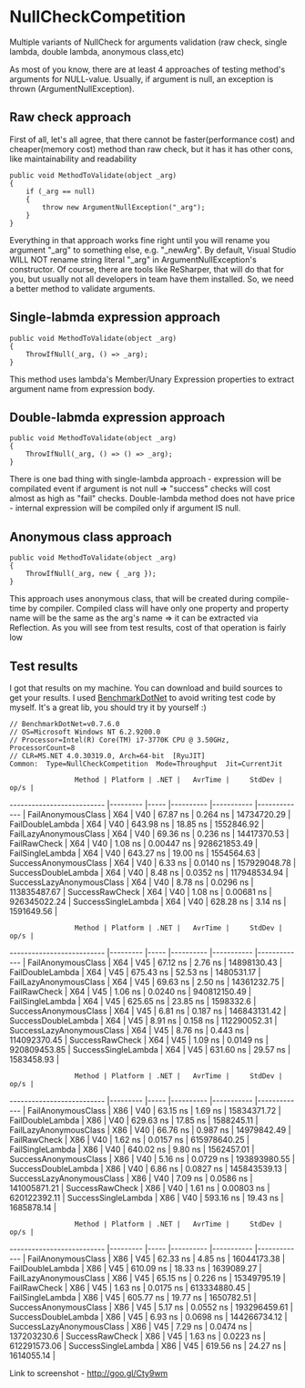 # NullCheckCompetition
Multiple variants of NullCheck for arguments validation (raw check, single lambda, double lambda, anonymous class,etc)


As most of you know, there are at least 4 approaches of testing method's arguments for NULL-value. Usually, if argument is null, an exception is thrown (ArgumentNullException).

Raw check approach
---------
First of all, let's all agree, that there cannot be faster(performance cost) and cheaper(memory cost) method than raw check, but it has it has other cons, like maintainability and readability
```
public void MethodToValidate(object _arg)
{
	if (_arg == null)
	{
		throw new ArgumentNullException("_arg");
	}
}
```
Everything in that approach works fine right until you will rename you argument "_arg" to something else, e.g. "_newArg". By default, Visual Studio WILL NOT rename string literal "_arg" in ArgumentNullException's constructor.  Of course, there are tools like ReSharper, that will do that for you, but usually not all developers in team have them installed. So, we need a better method to validate arguments.

Single-labmda expression approach
---------------------------------
```
public void MethodToValidate(object _arg)
{
	ThrowIfNull(_arg, () => _arg);
}
```
This method uses lambda's Member/Unary Expression properties to extract argument name from expression body. 

Double-labmda expression approach
---------------------------------
```
public void MethodToValidate(object _arg)
{
	ThrowIfNull(_arg, () => () => _arg);
}
```
There is one bad thing with single-lambda approach - expression will be compilated event if argument is not null => "success" checks will cost almost as high as "fail" checks. Double-lambda method does not have price - internal expression will be compiled only if argument IS null.

Anonymous class approach
------------------------
```
public void MethodToValidate(object _arg)
{
	ThrowIfNull(_arg, new { _arg });
}
```
This approach uses anonymous class, that will be created during compile-time by compiler. Compiled class will have only one property and property name will be the same as the arg's name => it can be extracted via Reflection. As you will see from test results, cost of that operation is fairly low

Test results
------------
I got that results on my machine. You can download and build sources to get your results. I used [BenchmarkDotNet](https://github.com/PerfDotNet/BenchmarkDotNet) to avoid writing test code by myself. It's a great lib, you should try it by yourself :)


```
// BenchmarkDotNet=v0.7.6.0
// OS=Microsoft Windows NT 6.2.9200.0
// Processor=Intel(R) Core(TM) i7-3770K CPU @ 3.50GHz, ProcessorCount=8
// CLR=MS.NET 4.0.30319.0, Arch=64-bit  [RyuJIT]
Common:  Type=NullCheckCompetition  Mode=Throughput  Jit=CurrentJit
```

                    Method | Platform | .NET |   AvrTime |     StdDev |         op/s |
-------------------------- |--------- |----- |---------- |----------- |------------- |
        FailAnonymousClass |      X64 |  V40 |  67.87 ns |   0.264 ns |  14734720.29 |
          FailDoubleLambda |      X64 |  V40 | 643.98 ns |   18.85 ns |   1552846.92 |
    FailLazyAnonymousClass |      X64 |  V40 |  69.36 ns |   0.236 ns |  14417370.53 |
              FailRawCheck |      X64 |  V40 |   1.08 ns | 0.00447 ns | 928621853.49 |
          FailSingleLambda |      X64 |  V40 | 643.27 ns |   19.00 ns |   1554564.63 |
     SuccessAnonymousClass |      X64 |  V40 |   6.33 ns |  0.0140 ns | 157929048.78 |
       SuccessDoubleLambda |      X64 |  V40 |   8.48 ns |  0.0352 ns | 117948534.94 |
 SuccessLazyAnonymousClass |      X64 |  V40 |   8.78 ns |  0.0296 ns | 113835487.67 |
           SuccessRawCheck |      X64 |  V40 |   1.08 ns | 0.00681 ns | 926345022.24 |
       SuccessSingleLambda |      X64 |  V40 | 628.28 ns |    3.14 ns |   1591649.56 |
      
                    Method | Platform | .NET |   AvrTime |     StdDev |         op/s |
-------------------------- |--------- |----- |---------- |----------- |------------- |
        FailAnonymousClass |      X64 |  V45 |  67.12 ns |    2.76 ns |  14898130.43 |
          FailDoubleLambda |      X64 |  V45 | 675.43 ns |   52.53 ns |   1480531.17 |
    FailLazyAnonymousClass |      X64 |  V45 |  69.63 ns |    2.50 ns |  14361232.75 |
              FailRawCheck |      X64 |  V45 |   1.06 ns |  0.0240 ns | 940812150.49 |
          FailSingleLambda |      X64 |  V45 | 625.65 ns |   23.85 ns |    1598332.6 |
     SuccessAnonymousClass |      X64 |  V45 |   6.81 ns |   0.187 ns | 146843131.42 |
       SuccessDoubleLambda |      X64 |  V45 |   8.91 ns |   0.158 ns | 112290052.31 |
 SuccessLazyAnonymousClass |      X64 |  V45 |   8.76 ns |   0.443 ns | 114092370.45 |
           SuccessRawCheck |      X64 |  V45 |   1.09 ns |  0.0149 ns | 920809453.85 |
       SuccessSingleLambda |      X64 |  V45 | 631.60 ns |   29.57 ns |   1583458.93 |
       
                    Method | Platform | .NET |   AvrTime |     StdDev |         op/s |
-------------------------- |--------- |----- |---------- |----------- |------------- |
        FailAnonymousClass |      X86 |  V40 |  63.15 ns |    1.69 ns |  15834371.72 |
          FailDoubleLambda |      X86 |  V40 | 629.63 ns |   17.85 ns |   1588245.11 |
    FailLazyAnonymousClass |      X86 |  V40 |  66.76 ns |   0.987 ns |  14979842.49 |
              FailRawCheck |      X86 |  V40 |   1.62 ns |  0.0157 ns | 615978640.25 |
          FailSingleLambda |      X86 |  V40 | 640.02 ns |    9.80 ns |   1562457.01 |
     SuccessAnonymousClass |      X86 |  V40 |   5.16 ns |  0.0729 ns | 193893980.55 |
       SuccessDoubleLambda |      X86 |  V40 |   6.86 ns |  0.0827 ns | 145843539.13 |
 SuccessLazyAnonymousClass |      X86 |  V40 |   7.09 ns |  0.0586 ns | 141005871.21 |
           SuccessRawCheck |      X86 |  V40 |   1.61 ns | 0.00803 ns | 620122392.11 |
       SuccessSingleLambda |      X86 |  V40 | 593.16 ns |   19.43 ns |   1685878.14 |
       
                    Method | Platform | .NET |   AvrTime |     StdDev |         op/s |
-------------------------- |--------- |----- |---------- |----------- |------------- |
        FailAnonymousClass |      X86 |  V45 |  62.33 ns |    4.85 ns |  16044173.38 |
          FailDoubleLambda |      X86 |  V45 | 610.09 ns |   18.33 ns |   1639089.27 |
    FailLazyAnonymousClass |      X86 |  V45 |  65.15 ns |   0.226 ns |  15349795.19 |
              FailRawCheck |      X86 |  V45 |   1.63 ns |  0.0175 ns | 613334880.45 |
          FailSingleLambda |      X86 |  V45 | 605.77 ns |   19.77 ns |   1650782.51 |
     SuccessAnonymousClass |      X86 |  V45 |   5.17 ns |  0.0552 ns | 193296459.61 |
       SuccessDoubleLambda |      X86 |  V45 |   6.93 ns |  0.0698 ns | 144266734.12 |
 SuccessLazyAnonymousClass |      X86 |  V45 |   7.29 ns |  0.0474 ns |  137203230.6 |
           SuccessRawCheck |      X86 |  V45 |   1.63 ns |  0.0223 ns | 612291573.06 |
       SuccessSingleLambda |      X86 |  V45 | 619.56 ns |   24.27 ns |   1614055.14 |
       
Link to screenshot - http://goo.gl/Cty9wm
